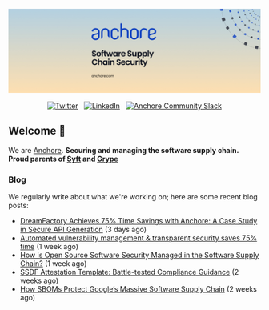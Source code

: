 <p align="center">
  <a href="https://anchore.com" target="_blank"><img src="https://raw.githubusercontent.com/anchore/.github/main/.github/banner.jpg"></a>
</p>
<p align="center">
  &nbsp;<a href="https://twitter.com/anchore" target="_blank"><img alt="Twitter" src="https://img.shields.io/badge/Twitter-303030?style=for-the-badge&logo=x&logoColor=%23ffffff"></a>&nbsp;
  &nbsp;<a href="https://www.linkedin.com/company/anchore" target="_blank"><img alt="LinkedIn" src="https://img.shields.io/badge/LinkedIn-1667be?style=for-the-badge&logo=linkedin&logoColor=%23ffffff"></a>&nbsp;
  &nbsp;<a href="https://anchore.com/slack" target="_blank"><img alt="Anchore Community Slack" src="https://img.shields.io/badge/Slack-4A154B?style=for-the-badge&logo=slack&logoColor=white"></a>&nbsp;
</p>

## Welcome 👋

We are [Anchore](https://anchore.com/).
**Securing and managing the software supply chain. Proud parents of [Syft](https://github.com/anchore/syft) and [Grype](https://github.com/anchore/grype)**

### Blog 

We regularly write about what we're working on; here are some recent blog posts:


- [DreamFactory Achieves 75% Time Savings with Anchore: A Case Study in Secure API Generation](https://anchore.com/blog/dreamfactory-air-gap-on-prem-anchore-enterprise-case-study/) (3 days ago)
- [Automated vulnerability management &amp; transparent security saves 75% time](https://anchore.com/case-studies/dreamfactory-automates-vulnerability-management-transparent-security/) (1 week ago)
- [How is Open Source Software Security Managed in the Software Supply Chain?](https://anchore.com/blog/open-source-software-security-in-software-supply-chain/) (1 week ago)
- [SSDF Attestation Template: Battle-tested Compliance Guidance](https://anchore.com/blog/announcing-ssdf-attestation-template/) (2 weeks ago)
- [How SBOMs Protect Google’s Massive Software Supply Chain](https://anchore.com/webinars/how-sboms-protect-googles-massive-software-supply-chain/) (2 weeks ago)
